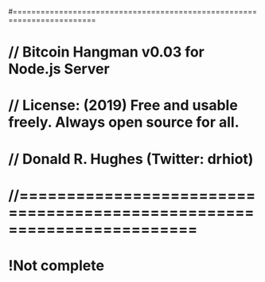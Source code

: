 #========================================================================
# // Bitcoin Hangman v0.03 for Node.js Server
# // License: (2019) Free and usable freely. Always open source for all.
# // Donald R. Hughes (Twitter: drhiot)
# //=======================================================================


# !Not complete